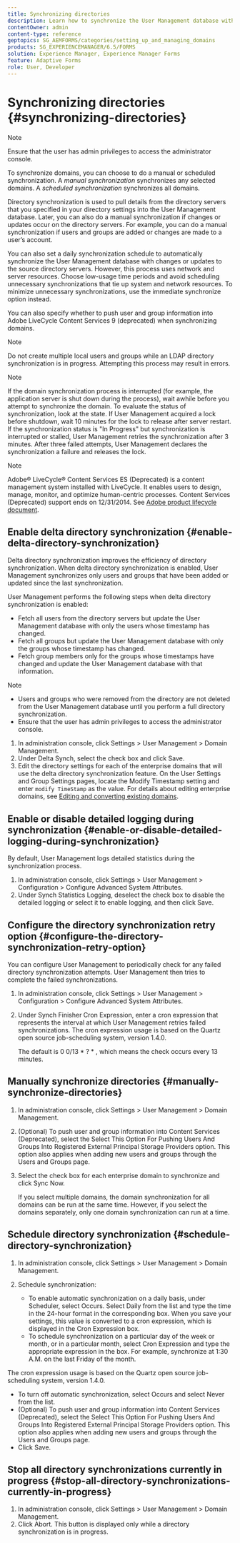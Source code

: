 ```yaml
---
title: Synchronizing directories
description: Learn how to synchronize the User Management database with changes to the source directory servers using manual or scheduled synchronization.
contentOwner: admin
content-type: reference
geptopics: SG_AEMFORMS/categories/setting_up_and_managing_domains
products: SG_EXPERIENCEMANAGER/6.5/FORMS
solution: Experience Manager, Experience Manager Forms
feature: Adaptive Forms
role: User, Developer
---
```

# Synchronizing directories {#synchronizing-directories}

> [!NOTE]
> 
> Ensure that the user has admin privileges to access the administrator console.

To synchronize domains, you can choose to do a manual or scheduled synchronization. A *manual synchronization* synchronizes any selected domains. A *scheduled synchronization* synchronizes all domains.

Directory synchronization is used to pull details from the directory servers that you specified in your directory settings into the User Management database. Later, you can also do a manual synchronization if changes or updates occur on the directory servers. For example, you can do a manual synchronization if users and groups are added or changes are made to a user’s account.

You can also set a daily synchronization schedule to automatically synchronize the User Management database with changes or updates to the source directory servers. However, this process uses network and server resources. Choose low-usage time periods and avoid scheduling unnecessary synchronizations that tie up system and network resources. To minimize unnecessary synchronizations, use the immediate synchronize option instead.

You can also specify whether to push user and group information into Adobe LiveCycle Content Services 9 (deprecated) when synchronizing domains.

>[!NOTE]
>
>Do not create multiple local users and groups while an LDAP directory synchronization is in progress. Attempting this process may result in errors.

>[!NOTE]
>
>If the domain synchronization process is interrupted (for example, the application server is shut down during the process), wait awhile before you attempt to synchronize the domain. To evaluate the status of synchronization, look at the state. If User Management acquired a lock before shutdown, wait 10 minutes for the lock to release after server restart. If the synchronization status is "In Progress" but synchronization is interrupted or stalled, User Management retries the synchronization after 3 minutes. After three failed attempts, User Management declares the synchronization a failure and releases the lock.

>[!NOTE]
>
>Adobe® LiveCycle® Content Services ES (Deprecated) is a content management system installed with LiveCycle. It enables users to design, manage, monitor, and optimize human-centric processes. Content Services (Deprecated) support ends on 12/31/2014. See [Adobe product lifecycle document](https://www.adobe.com/support/products/enterprise/eol/eol_matrix.html).

## Enable delta directory synchronization {#enable-delta-directory-synchronization}

Delta directory synchronization improves the efficiency of directory synchronization. When delta directory synchronization is enabled, User Management synchronizes only users and groups that have been added or updated since the last synchronization.

User Management performs the following steps when delta directory synchronization is enabled:

* Fetch all users from the directory servers but update the User Management database with only the users whose timestamp has changed.
* Fetch all groups but update the User Management database with only the groups whose timestamp has changed.
* Fetch group members only for the groups whose timestamps have changed and update the User Management database with that information.

>[!NOTE]
>
>* Users and groups who were removed from the directory are not deleted from the User Management database until you perform a full directory synchronization.
>* Ensure that the user has admin privileges to access the administrator console.

1. In administration console, click Settings &gt; User Management &gt; Domain Management.
1. Under Delta Synch, select the check box and click Save.
1. Edit the directory settings for each of the enterprise domains that will use the delta directory synchronization feature. On the User Settings and Group Settings pages, locate the Modify Timestamp setting and enter `modify TimeStamp` as the value. For details about editing enterprise domains, see [Editing and converting existing domains](/help/forms/using/admin-help/editing-converting-existing-domains.md#editing-and-converting-existing-domains).

## Enable or disable detailed logging during synchronization {#enable-or-disable-detailed-logging-during-synchronization}

By default, User Management logs detailed statistics during the synchronization process.

1. In administration console, click Settings &gt; User Management &gt; Configuration &gt; Configure Advanced System Attributes.
1. Under Synch Statistics Logging, deselect the check box to disable the detailed logging or select it to enable logging, and then click Save.

## Configure the directory synchronization retry option {#configure-the-directory-synchronization-retry-option}

You can configure User Management to periodically check for any failed directory synchronization attempts. User Management then tries to complete the failed synchronizations.

1. In administration console, click Settings &gt; User Management &gt; Configuration &gt; Configure Advanced System Attributes.
1. Under Synch Finisher Cron Expression, enter a cron expression that represents the interval at which User Management retries failed synchronizations. The cron expression usage is based on the Quartz open source job-scheduling system, version 1.4.0.

   The default is 0 0/13 &ast; ? &ast; , which means the check occurs every 13 minutes.

## Manually synchronize directories {#manually-synchronize-directories}

1. In administration console, click Settings &gt; User Management &gt; Domain Management.
1. (Optional) To push user and group information into Content Services (Deprecated), select the Select This Option For Pushing Users And Groups Into Registered External Principal Storage Providers option. This option also applies when adding new users and groups through the Users and Groups page.
1. Select the check box for each enterprise domain to synchronize and click Sync Now.

   If you select multiple domains, the domain synchronization for all domains can be run at the same time. However, if you select the domains separately, only one domain synchronization can run at a time.

## Schedule directory synchronization {#schedule-directory-synchronization}

1. In administration console, click Settings &gt; User Management &gt; Domain Management.
1. Schedule synchronization:

    * To enable automatic synchronization on a daily basis, under Scheduler, select Occurs. Select Daily from the list and type the time in the 24-hour format in the corresponding box. When you save your settings, this value is converted to a cron expression, which is displayed in the Cron Expression box.
    * To schedule synchronization on a particular day of the week or month, or in a particular month, select Cron Expression and type the appropriate expression in the box. For example, synchronize at 1:30 A.M. on the last Friday of the month.

The cron expression usage is based on the Quartz open source job-scheduling system, version 1.4.0.

* To turn off automatic synchronization, select Occurs and select Never from the list.
* (Optional) To push user and group information into Content Services (Deprecated), select the Select This Option For Pushing Users And Groups Into Registered External Principal Storage Providers option. This option also applies when adding new users and groups through the Users and Groups page.
* Click Save.

## Stop all directory synchronizations currently in progress {#stop-all-directory-synchronizations-currently-in-progress}

1. In administration console, click Settings &gt; User Management &gt; Domain Management.
1. Click Abort. This button is displayed only while a directory synchronization is in progress.
